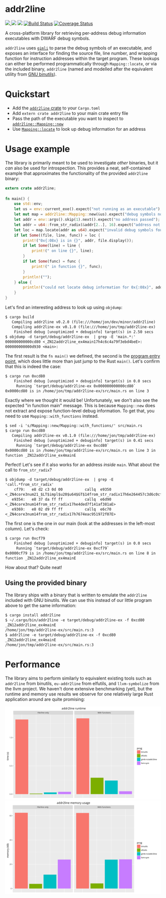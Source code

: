 # addr2line

[![](http://meritbadge.herokuapp.com/addr2line) ![](https://img.shields.io/crates/d/addr2line.png)](https://crates.io/crates/addr2line) [![](https://docs.rs/addr2line/badge.svg)](https://docs.rs/addr2line/) [![Build Status](https://travis-ci.org/gimli-rs/addr2line.png?branch=master)](https://travis-ci.org/gimli-rs/addr2line) [![Coverage Status](https://coveralls.io/repos/github/gimli-rs/addr2line/badge.svg?branch=master)](https://coveralls.io/github/gimli-rs/addr2line?branch=master)

A cross-platform library for retrieving per-address debug information
executables with DWARF debug symbols.

`addr2line` uses [`gimli`](https://github.com/gimli-rs/gimli) to parse
the debug symbols of an executable, and exposes an interface for finding
the source file, line number, and wrapping function for instruction
addresses within the target program. These lookups can either be
performed programmatically through `Mapping::locate`, or via the
included binary, `addr2line` (named and modelled after the equivalent
utility from [GNU
binutils](https://sourceware.org/binutils/docs/binutils/addr2line.html)).

# Quickstart

 - Add the [`addr2line` crate](https://crates.io/crates/addr2line) to your `Cargo.toml`
 - Add `extern crate addr2line` to your main crate entry file
 - Pass the path of the executable you want to inspect to [`addr2line::Mapping::new`](https://docs.rs/addr2line/*/addr2line/struct.Mapping.html#method.new)
 - Use [`Mapping::locate`](https://docs.rs/addr2line/*/addr2line/struct.Mapping.html#method.locate) to look up debug information for an address

# Usage example

The library is primarily meant to be used to investigate *other*
binaries, but it *can* also be used for introspection. This provides a
neat, self-contained example that approximates the functionality of the
provided `addr2line` binary:

```rust
extern crate addr2line;

fn main() {
    use std::env;
    let us = env::current_exe().expect("not running as an executable");
    let mut map = addr2line::Mapping::new(&us).expect("debug symbols not found");
    let addr = env::args().skip(1).next().expect("no address passed");
    let addr = u64::from_str_radix(&addr[2..], 16).expect("address not valid");
    let loc = map.locate(addr as u64).expect("invalid debug symbols found");
    if let Some((file, line, func)) = loc {
        print!("0x{:08x} is in {}", addr, file.display());
        if let Some(line) = line {
            print!(" on line {}", line);
        }
        if let Some(func) = func {
            print!(" in function {}", func);
        }
        println!("");
    } else {
        println!("could not locate debug information for 0x{:08x}", addr);
    }
}
```

Let's find an interesting address to look up using `objdump`:

```console
$ cargo build
   Compiling addr2line v0.2.0 (file:///home/jon/dev/minor/addr2line)
   Compiling addr2line-ex v0.1.0 (file:///home/jon/tmp/addr2line-ex)
    Finished debug [unoptimized + debuginfo] target(s) in 2.50 secs
$ objdump -d target/debug/addr2line-ex  | grep -E 'main.*:'
000000000000cd80 <_ZN12addr2line_ex4main17h4c6c4a79f3ebd4beE>:
000000000000d930 <main>:
```

The first result is the `fn main()` we defined, the second is the
[program entry point](https://en.wikipedia.org/wiki/Entry_point), which
does little more than just jump to the Rust `main()`. Let's confirm that
this is indeed the case:

```console
$ cargo run 0xcd80
    Finished debug [unoptimized + debuginfo] target(s) in 0.0 secs
     Running `target/debug/addr2line-ex 0x000000000000cd80`
0x0000cd80 is in /home/jon/tmp/addr2line-ex/src/main.rs on line 3
```

Exactly where we thought it would be! Unfortunately, we don't also see
the expected "in function main" message. This is because `Mapping::new`
does not extract and expose function-level debug information. To get
that, you need to use `Mapping::with_functions` instead.

```console
$ sed -i 's/Mapping::new/Mapping::with_functions/' src/main.rs
$ cargo run 0xcd80
   Compiling addr2line-ex v0.1.0 (file:///home/jon/tmp/addr2line-ex)
    Finished debug [unoptimized + debuginfo] target(s) in 0.41 secs
     Running `target/debug/addr2line-ex 0xcd80`
0x0000cd80 is in /home/jon/tmp/addr2line-ex/src/main.rs on line 3 in function _ZN12addr2line_ex4mainE
```

Perfect! Let's see if it also works for an address *inside* `main`.
What about the call to `from_str_radix`?

```console
$ objdump -d target/debug/addr2line-ex  | grep -E 'call.*from_str_radix'
    cf79:	e8 d2 c3 0d 00       	callq  e9350 <_ZN4core3num21_$LT$impl$u20$u64$GT$14from_str_radix17h6e264457c3d6c0cfE>
   e9354:	e8 37 da ff ff       	callq  e6d90 <_ZN4core3num14from_str_radix17he4ded7f141af381aE>
   e9369:	e8 02 d9 ff ff       	callq  e6c70 <_ZN4core3num14from_str_radix17h7674eac951972f07E>
```

The first one is the one in our main (look at the addresses in the
left-most column). Let's check:

```console
$ cargo run 0xcf79
    Finished debug [unoptimized + debuginfo] target(s) in 0.0 secs
     Running `target/debug/addr2line-ex 0xcf79`
0x0000cf79 is in /home/jon/tmp/addr2line-ex/src/main.rs on line 8 in function _ZN12addr2line_ex4mainE
```

How about that? Quite neat!

## Using the provided binary

The library ships with a binary that is written to emulate the
`addr2line` included with GNU binutils. We can use this instead of our
little program above to get the same information:

```console
$ cargo install addr2line
$ ~/.cargo/bin/addr2line -e target/debug/addr2line-ex -f 0xcd80
_ZN12addr2line_ex4mainE
/home/jon/tmp/addr2line-ex/src/main.rs:3
$ addr2line -e target/debug/addr2line-ex -f 0xcd80
_ZN12addr2line_ex4mainE
/home/jon/tmp/addr2line-ex/src/main.rs:3
```

# Performance

The library aims to perform similarly to equivalent existing tools such
as `addr2line` from binutils, `eu-addr2line` from elfutils, and
`llvm-symbolize` from the llvm project. We haven't done extensive
benchmarking (yet), but the runtime and memory use results we observe
for one relatively large Rust application around are quite promising:

![addr2line runtime](time.png)
![addr2line memory](memory.png)
